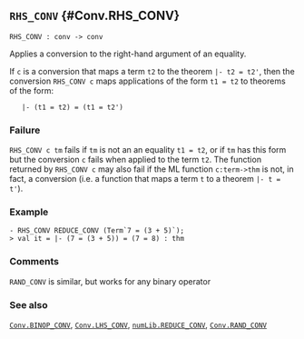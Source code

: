 ## `RHS_CONV` {#Conv.RHS_CONV}


```
RHS_CONV : conv -> conv
```



Applies a conversion to the right-hand argument of an equality.


If `c` is a conversion that maps a term `t2` to the theorem `|- t2 = t2'`,
then the conversion `RHS_CONV c` maps applications of the form `t1 = t2` to
theorems of the form:
    
       |- (t1 = t2) = (t1 = t2')
    



### Failure

`RHS_CONV c tm` fails if `tm` is not an an equality `t1 = t2`,
or if `tm` has this form 
but the conversion `c` fails when applied to the term `t2`. The
function returned by `RHS_CONV c` may also fail if the ML function
`c:term->thm` is not, in fact, a conversion (i.e. a function that maps
a term `t` to a theorem `|- t = t'`).

### Example

    
    - RHS_CONV REDUCE_CONV (Term`7 = (3 + 5)`);
    > val it = |- (7 = (3 + 5)) = (7 = 8) : thm
    

### Comments

`RAND_CONV` is similar, but works for any binary operator

### See also

[`Conv.BINOP_CONV`](#Conv.BINOP_CONV), [`Conv.LHS_CONV`](#Conv.LHS_CONV), [`numLib.REDUCE_CONV`](#numLib.REDUCE_CONV), [`Conv.RAND_CONV`](#Conv.RAND_CONV)

